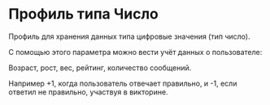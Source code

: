 # Профиль типа Число

Профиль для хранения данных типа цифровые значения (тип число).

С помощью этого параметра можно вести учёт данных о пользователе:

Возраст, рост, вес, рейтинг, количество сообщений.

Например +1, когда пользователь отвечает правильно, и -1, если ответил не правильно, участвуя в викторине.








